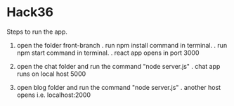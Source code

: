 # Hack36

Steps to run the app.

1. open the folder front-branch
  . run npm install command in terminal.
  . run npm start command in terminal.
  . react app opens in port 3000
  
2. open the chat folder and run the command "node server.js"
  . chat app runs on local host 5000
  
3. open blog folder and run the command "node server.js"
  . another host opens i.e. localhost:2000
